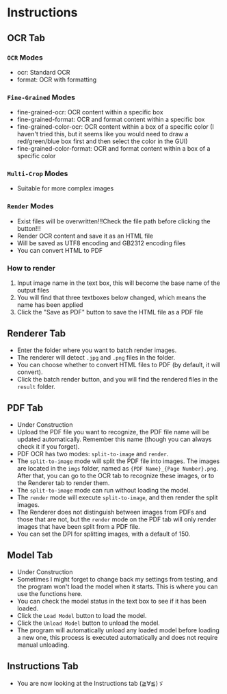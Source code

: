 # Instructions
## **OCR Tab**
### `OCR` Modes
- ocr: Standard OCR
- format: OCR with formatting
### `Fine-Grained` Modes
- fine-grained-ocr: OCR content within a specific box
- fine-grained-format: OCR and format content within a specific box
- fine-grained-color-ocr: OCR content within a box of a specific color (I haven't tried this, but it seems like you would need to draw a red/green/blue box first and then select the color in the GUI)
- fine-grained-color-format: OCR and format content within a box of a specific color
### `Multi-Crop` Modes
- Suitable for more complex images
### `Render` Modes
- Exist files will be overwritten!!!Check the file path before clicking the button!!!
- Render OCR content and save it as an HTML file
- Will be saved as UTF8 encoding and GB2312 encoding files
- You can convert HTML to PDF
### **How to render**
1. Input image name in the text box, this will become the base name of the output files
2. You will find that three textboxes below changed, which means the name has been applied
3. Click the "Save as PDF" button to save the HTML file as a PDF file
## **Renderer Tab**
- Enter the folder where you want to batch render images.
- The renderer will detect `.jpg` and `.png` files in the folder.
- You can choose whether to convert HTML files to PDF (by default, it will convert).
- Click the batch render button, and you will find the rendered files in the `result` folder.

## **PDF Tab**
- Under Construction
- Upload the PDF file you want to recognize, the PDF file name will be updated automatically. Remember this name (though you can always check it if you forget).
- PDF OCR has two modes: `split-to-image` and `render`.
- The `split-to-image` mode will split the PDF file into images. The images are located in the `imgs` folder, named as `{PDF Name}_{Page Number}.png`. After that, you can go to the OCR tab to recognize these images, or to the Renderer tab to render them.
- The `split-to-image` mode can run without loading the model.
- The `render` mode will execute `split-to-image`, and then render the split images.
- The Renderer does not distinguish between images from PDFs and those that are not, but the `render` mode on the PDF tab will only render images that have been split from a PDF file.
- You can set the DPI for splitting images, with a default of 150.

## **Model Tab**
- Under Construction
- Sometimes I might forget to change back my settings from testing, and the program won't load the model when it starts. This is where you can use the functions here.
- You can check the model status in the text box to see if it has been loaded.
- Click the `Load Model` button to load the model.
- Click the `Unload Model` button to unload the model.
- The program will automatically unload any loaded model before loading a new one, this process is executed automatically and does not require manual unloading.


## **Instructions Tab**
- You are now looking at the Instructions tab (≧∀≦)ゞ

